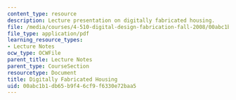 ```yaml
---
content_type: resource
description: Lecture presentation on digitally fabricated housing.
file: /media/courses/4-510-digital-design-fabrication-fall-2008/00abc1b1db65b9f46cf9f6330e72baa5_lec8.pdf
file_type: application/pdf
learning_resource_types:
- Lecture Notes
ocw_type: OCWFile
parent_title: Lecture Notes
parent_type: CourseSection
resourcetype: Document
title: Digitally Fabricated Housing
uid: 00abc1b1-db65-b9f4-6cf9-f6330e72baa5
---
```

